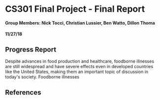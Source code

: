 # CS301 Final Project - Final Report
#### Group Members: Nick Tocci, Christian Lussier, Ben Watto, Dillon Thoma
#### 11/27/18

## Progress Report
<!-- DELETE THIS BEFORE TURNING IN: Final report (6 or more pages) Deadline: Friday, 13th December, 2018 by 7pm: Incorporate any feedback from the progress report and the presentation session. Your final report should be clear, concise and, most importantly, well written, this includes no typos or grammatical errors. Your report should be written in a professional manner and should include explanation of all of the requirements outlined above. -->

<!-- OUTLINE:
Intro -- what is our project about? what are we looking at within this scope?

Background information -- what are foodborne illnesses?

Motivation -- why are foodborne illnesses important?

What questions does our project aim to answer?

Approach -- how did we do our project?

Challenges -- what challenges did we face? how did we overcome them?

Results -- what did we find?

Analysis -- What do our results mean?

Our Policy Change -- based on our results an analysis, we think that this should happen with policies.

Conclusion
-->


Despite advances in food production and healthcare, foodborne illnesses are still widespread and have severe effects even in developed countries like the United States, making them an important topic of discussion in today's society. Foodborne illnesses 

<!-- For challenges: Data downloaded had to be converted, original main dataset not that useful to our overall main question, could not find any useful e.coli data wanted in proposal comments.-->
## References
